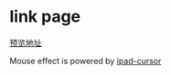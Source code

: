 # link page

[预览地址](https://sunly.link)

Mouse effect is powered by [ipad-cursor](https://github.com/CatsJuice/ipad-cursor)
